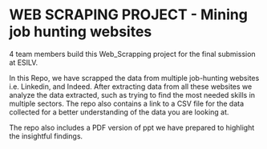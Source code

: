 # **WEB SCRAPING PROJECT - Mining job hunting websites**



4 team members build this Web_Scrapping project for the final submission at ESILV. 

In this Repo,
we have scrapped the data from multiple job-hunting websites i.e. Linkedin, and Indeed. After extracting data from all these websites we analyze the data extracted, such as trying to find the most needed skills in multiple sectors. The repo also contains a link to a CSV file for the data collected for a better understanding of the data you are looking at. 

The repo also includes a PDF version of ppt we have prepared to highlight the insightful findings. 

